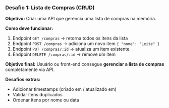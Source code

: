 ### **Desafio 1: Lista de Compras (CRUD)**
**Objetivo:** Criar uma API que gerencia uma lista de compras na memória.  

**Como deve funcionar:**  
1. Endpoint `GET /compras` → retorna todos os itens da lista  
2. Endpoint `POST /compras` → adiciona um novo item `{ "nome": "Leite" }`  
3. Endpoint `PUT /compras/:id` → atualiza um item existente  
4. Endpoint `DELETE /compras/:id` → remove um item  

**Objetivo final:** Usuário ou front-end consegue **gerenciar a lista de compras** completamente via API.  

**Desafios extras:**  
- Adicionar timestamps (criado em / atualizado em)  
- Validar itens duplicados  
- Ordenar itens por nome ou data  
